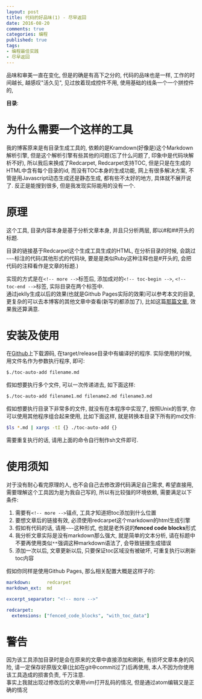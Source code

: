 ```yaml
---
layout: post
title: 代码的好品味(1) - 尽早返回
date: 2016-08-20
comments: true
categories: 编程
published: true
tags: 
- 编程最佳实践
- 尽早返回
---
```


品味和审美一直在变化, 但是的确是有高下之分的, 代码的品味也是一样, 
工作的时间越长, 越感叹"活久见", 见过放着现成控件不用, 使用基础的线条一个一个拼控件的,  

<!-- more -->
<!-- toc-begin -->
**目录**:

<!-- toc-end -->

# 为什么需要一个这样的工具
我的博客原来是有目录生成工具的, 依赖的是Kramdown(好像是)这个Markdown解析引擎, 但是这个解析引擎有些其他的问题(忘了什么问题了, 印象中是代码块解析不好), 所以我后来换成了Redcarpet, Redcarpet支持TOC, 但是只是在生成的HTML中含有每个目录的id, 而没有TOC本身的生成功能, 网上有很多解决方案, 不管是用Javascript动态生成还是静态生成, 都有些不太好的地方, 具体就不展开说了.  反正是能搜到很多, 但是我发现实际能用的没有一个.  

# 原理
这个工具, 目录内容本身是基于分析文章本身, 并且只分析两层, 即以#和##开头的标题.  

目录的链接基于Redcarpet这个生成工具生成的HTML, 在分析目录的时候, 会跳过`~~~`标注的代码(其他形式的代码块, 要是是类似Ruby这种注释也是#开头的, 会把代码的注释看作是文章的标题.)

实现的方式是在`<!-- more -->`标签后, 添加成对的`<!-- toc-begin -->`, `<!-- toc-end -->`标签, 实际目录在两个标签中.  
通过jeklly生成以后的效果(也就是Github Pages实际的效果)可以参考本文的目录, 更复杂的可以去本博客的其他文章中查看(新写的都添加了), 比如这篇[那篇文章](http://www.jtianling.com/write-blog-with-jekyll-and-github-pages.html), 效果我还算满意.

# 安装及使用

在[Github](https://github.com/jtianling/toc-auto-add)上下载源码, 在target/release目录中有编译好的程序. 实际使用的时候, 用文件名作为参数执行程序, 即可:

~~~ bash
$./toc-auto-add filename.md
~~~

假如想要执行多个文件, 可以一次传递进去, 如下面这样:

~~~ bash
$./toc-auto-add filename1.md filename2.md filename3.md
~~~

假如想要执行目录下非常多的文件, 就没有在本程序中实现了, 按照Unix的哲学, 你可以使用其他程序组合起来使用, 比如下面这样, 就是转换本目录下所有的md文件:

~~~ bash
$ls *.md | xargs -tI {} ./toc-auto-add {}
~~~

需要重复执行的话, 请用上面的命令自行制作sh文件即可.

# 使用须知
对于没有耐心看完原理的人, 也不会自己去修改源代码满足自己需求, 希望直接用, 需要理解这个工具因为是为我自己写的, 所以有比较强的环境依赖, 需要满足以下条件:

1. 需要有`<!-- more -->`锚点, 工具才知道把toc添加到什么位置
2. 要想文章后的链接有效, 必须使用redcarpet这个markdown的html生成引擎
3. 假如有代码的话, 请用`~~~`这种形式, 也就是老外说的**fenced code blocks**形式
4. 我分析文章实际是没有markdown那么强大, 就是简单的文本分析, 请在标题中不要再使用类似`**`强调这种markdown语法了, 会导致链接生成错误
5. 添加一次以后, 文章更新以后, 只要保证toc区域没有被破坏, 可重复执行以刷新toc内容

假如你同样是使用Github Pages, 那么相关配置大概是这样子的:

~~~ yaml
markdown:      redcarpet
markdown_ext:  md

excerpt_separator: "<!-- more -->"

redcarpet:
  extensions: ["fenced_code_blocks", "with_toc_data"]
~~~

# 警告
因为该工具添加目录时是会在原来的文章中直接添加和刷新, 有损坏文章本身的风险, 请一定保存好原版文章(比如在git中commit过了)后再使用, 本人不因为你使用该工具造成的损害负责, 千万注意.  
事实上我就出现过修改后的文章用vim打开乱码的情况, 但是通过atom编辑又是正确的情况
